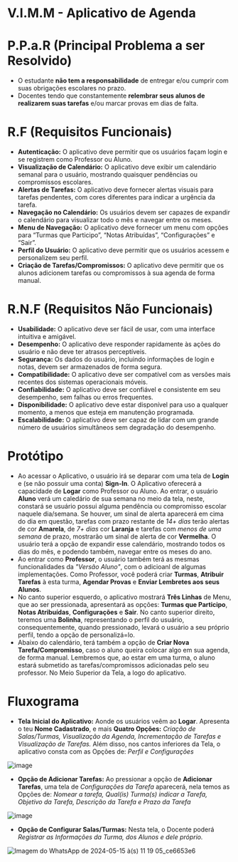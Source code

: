 # V.I.M.M - Aplicativo de Agenda

# P.P.a.R (Principal Problema a ser Resolvido) 
- O estudante **não tem a responsabilidade** de entregar e/ou cumprir com suas obrigações escolares no prazo.
- Docentes tendo que constantemente **relembrar seus alunos de realizarem suas tarefas** e/ou marcar provas em dias de falta.

# R.F (Requisitos Funcionais)
- **Autenticação:** O aplicativo deve permitir que os usuários façam login e se registrem como Professor ou Aluno.
- **Visualização de Calendário:** O aplicativo deve exibir um calendário semanal para o usuário, mostrando quaisquer pendências ou compromissos escolares.
- **Alertas de Tarefas:** O aplicativo deve fornecer alertas visuais para tarefas pendentes, com cores diferentes para indicar a urgência da tarefa.
- **Navegação no Calendário:** Os usuários devem ser capazes de expandir o calendário para visualizar todo o mês e navegar entre os meses.
- **Menu de Navegação:** O aplicativo deve fornecer um menu com opções para “Turmas que Participo”, “Notas Atribuídas”, “Configurações” e “Sair”.
- **Perfil do Usuário:** O aplicativo deve permitir que os usuários acessem e personalizem seu perfil.
- **Criação de Tarefas/Compromissos:** O aplicativo deve permitir que os alunos adicionem tarefas ou compromissos à sua agenda de forma manual.

# R.N.F (Requisitos Não Funcionais)
- **Usabilidade:** O aplicativo deve ser fácil de usar, com uma interface intuitiva e amigável.
- **Desempenho:** O aplicativo deve responder rapidamente às ações do usuário e não deve ter atrasos perceptíveis.
- **Segurança:** Os dados do usuário, incluindo informações de login e notas, devem ser armazenados de forma segura.
- **Compatibilidade:** O aplicativo deve ser compatível com as versões mais recentes dos sistemas operacionais móveis.
- **Confiabilidade:** O aplicativo deve ser confiável e consistente em seu desempenho, sem falhas ou erros frequentes.
- **Disponibilidade:** O aplicativo deve estar disponível para uso a qualquer momento, a menos que esteja em manutenção programada.
- **Escalabilidade:** O aplicativo deve ser capaz de lidar com um grande número de usuários simultâneos sem degradação do desempenho.

# Protótipo 
- Ao acessar o Aplicativo, o usuário irá se deparar com uma tela de **Login** e (se não possuir uma conta) **Sign-In**. O Aplicativo oferecerá a capacidade de **Logar** como Professor ou Aluno. Ao entrar, o usuário **Aluno** verá um caledário de sua semana no meio da tela, neste, constará se usuário possui alguma pendência ou compromisso escolar naquele dia/semana. Se houver, um sinal de alerta aparecerá em cima do dia em questão, tarefas com prazo restante de *14+ dias* terão alertas de cor **Amarela**, de *7+ dias* cor **Laranja** e tarefas com *menos de uma semana* de prazo, mostrarão um sinal de alerta de cor **Vermelha**. O usuário terá a opção de expandir esse calendário, mostrando todos os dias do mês, e podendo também, navegar entre os meses do ano.
- Ao entrar como **Professor**, o usuário também terá as mesmas funcionalidades da *"Versão Aluno"*, com o adicioanl de algumas implementações. Como Professor, você poderá criar **Turmas**, **Atribuir Tarefas** à esta turma, **Agendar Provas** e **Enviar Lembretes aos seus Alunos**. 
- No canto superior esquerdo, o aplicativo mostrará **Três Linhas** de Menu, que ao ser pressionada, apresentará as opções: **Turmas que Participo**, **Notas Atribuídas**, **Configurações** e **Sair**. No canto superior direito, teremos uma **Bolinha**, representando o perfil do usuário, consequentemente, quando pressionado, levará o usuário a seu próprio perfil, tendo a opção de personalizá=lo.
- Abaixo do calendário, terá também a opção de **Criar Nova Tarefa/Compromisso**, caso o aluno queira colocar algo em sua agenda, de forma manual. Lembremos que, ao estar em uma turma, o aluno estará submetido as tarefas/compromissos adicionadas pelo seu professor. No Meio Superior da Tela, a logo do aplicativo.

# Fluxograma 

- **Tela Inicial do Aplicativo:** Aonde os usuários veêm ao **Logar**. Apresenta o teu **Nome Cadastrado**, e mais **Quatro Opções:** *Criação de Salas/Turmas, Visualização da Agenda, Incrementação de Tarefas e Visualização de Tarefas.* Além disso, nos cantos inferiores da Tela, o aplicativo consta com as Opções de: *Perfil e Configurações*

![image](https://github.com/lucaspatracao/V.I.M.M/assets/166610416/15ae7d8e-732d-44b0-889f-cf1815df4234)

- **Opção de Adicionar Tarefas:** Ao pressionar a opção de **Adicionar Tarefas**, uma tela de *Configurações da Tarefa* aparecerá, nela temos as Opções de: *Nomear a tarefa, Qual(is) Turma(s) indicar a Tarefa, Objetivo da Tarefa, Descrição da Tarefa e Prazo da Tarefa*

![image](https://github.com/lucaspatracao/V.I.M.M/assets/166610416/dc4a6f33-af21-4ac2-a844-d38c12e0b825)

- **Opção de Configurar Salas/Turmas:**  Nesta tela, o Docente poderá *Registrar as Informações da Turma, dos Alunos e dele próprio.*

![Imagem do WhatsApp de 2024-05-15 à(s) 11 19 05_ce6653e6](https://github.com/lucaspatracao/V.I.M.M/assets/166610416/8c11e66a-a9a1-4cce-95b0-33c6f7b4476c)

